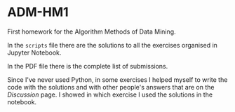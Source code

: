 # ADM-HM1

First homework for the Algorithm Methods of Data Mining.

In the `scripts` file there are the solutions to all the exercises organised in Jupyter Notebook.

In the PDF file there is the complete list of submissions.

Since I've never used Python, in some exercises I helped myself to write the code with the solutions and with other people's answers that are on the _Discussion_ page. I showed in which exercise I used the solutions in the notebook.
